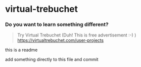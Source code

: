 # virtual-trebuchet

### Do you want to learn something different?
> Try Virtual Trebuchet (Duh! This is free advertisement :-) ) </br>
> https://virtualtrebuchet.com/user-projects

this is a readme

add something directly to this file and commit
